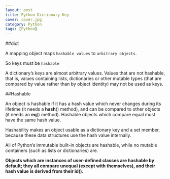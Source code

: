 ```yaml
---
layout: post
title: Python Dictionary Key
cover: cover.jpg
category: Python
tags: [Python]
---
```


##dict

A mapping object maps `hashable values` to `arbitrary objects`.

So keys must be `hashable`

A dictionary’s keys are almost arbitrary values. Values that are not hashable, that is, values containing lists, dictionaries or other mutable types (that are compared by value rather than by object identity) may not be used as keys.

##Hashable

An object is hashable if it has a hash value which never changes during its lifetime (it needs a __hash__() method), and can be compared to other objects (it needs an __eq__() method). Hashable objects which compare equal must have the same hash value.

Hashability makes an object usable as a dictionary key and a set member, because these data structures use the hash value internally.

All of Python’s immutable built-in objects are hashable, while no mutable containers (such as lists or dictionaries) are. 

**Objects which are instances of user-defined classes are hashable by default; they all compare unequal (except with themselves), and their hash value is derived from their id().**
